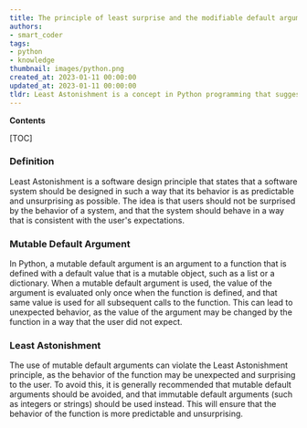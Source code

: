 ```yaml
---
title: The principle of least surprise and the modifiable default argument
authors:
- smart_coder
tags:
- python
- knowledge
thumbnail: images/python.png
created_at: 2023-01-11 00:00:00
updated_at: 2023-01-11 00:00:00
tldr: Least Astonishment is a concept in Python programming that suggests that the default value of a mutable argument should not be changed unexpectedly.
---
```


**Contents**

[TOC]

### Definition

Least Astonishment is a software design principle that states that a software system should be designed in such a way that its behavior is as predictable and unsurprising as possible. The idea is that users should not be surprised by the behavior of a system, and that the system should behave in a way that is consistent with the user's expectations.

### Mutable Default Argument

In Python, a mutable default argument is an argument to a function that is defined with a default value that is a mutable object, such as a list or a dictionary. When a mutable default argument is used, the value of the argument is evaluated only once when the function is defined, and that same value is used for all subsequent calls to the function. This can lead to unexpected behavior, as the value of the argument may be changed by the function in a way that the user did not expect.

### Least Astonishment

The use of mutable default arguments can violate the Least Astonishment principle, as the behavior of the function may be unexpected and surprising to the user. To avoid this, it is generally recommended that mutable default arguments should be avoided, and that immutable default arguments (such as integers or strings) should be used instead. This will ensure that the behavior of the function is more predictable and unsurprising.
